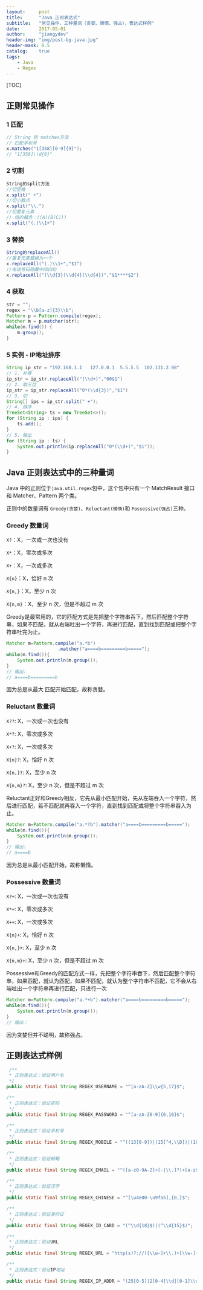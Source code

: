 ```yaml
---
layout:     post
title:      "Java 正则表达式"
subtitle:   "常见操作，三种量词（贪婪、懒惰、强占），表达式样例"
date:       2017-05-01
author:     "jiangydev"
header-img: "img/post-bg-java.jpg"
header-mask: 0.5
catalog:    true
tags:
    - Java
    - Regex
---
```


[TOC]

## 正则常见操作

### 1 匹配

```java
// String 的 matches方法
// 匹配手机号
x.matches("1[358][0-9]{9}");
// "1[358]\\d{9}"
```

### 2 切割

```java
String的split方法
//切空格
x.split(" +")
//切小数点
x.split("\\.")
//切重复元素
// 组的概念：((A)(B(C)))
x.split("(.)\\1+")
```

### 3 替换

```java
String的replaceAll()
//重复元素替换为一个
x.replaceAll("(.)\\1+","$1")
//电话号码隐藏中间四位
x.replaceAll("(\\d{3})\\d{4}(\\d{4})","$1****$2")
```

### 4 获取

```java
str = "";
regex = "\\b[a-z]{3}\\b";
Pattern p = Pattern.compile(regex);
Matcher m = p.matcher(str);
while(m.find()) {
    m.group();
}
```

### 5 实例 - IP地址排序

```java
String ip_str = "192.168.1.1   127.0.0.1  5.5.5.5  102.131.2.98"
// 1. 补零
ip_str = ip_str.replaceAll("(\\d+)","00$1")
// 2. 取三位
ip_str = ip_str.replaceAll("0*(\\d{3})","$1")
// 3. 切
String[] ips = ip_str.split(" +");
// 4. 排序
TreeSet<String> ts = new TreeSet<>();
for (String ip : ips) {
    ts.add();
}
// 5. 输出
for (String ip : ts) {
    System.out.println(ip.replaceAll("0*(\\d+)","$1"));
}
```



## Java 正则表达式中的三种量词

Java 中的正则位于`java.util.regex`包中，这个包中只有一个 MatchResult 接口和 Matcher、Pattern 两个类。

正则中的数量词有 `Greedy(贪婪)`、`Reluctant(懒惰)`和 `Possessive(强占)`三种。

### Greedy 数量词

`X?`：X，一次或一次也没有

`X*`：X，零次或多次

`X+`：X，一次或多次

`X{n}`：X，恰好 n 次

`X{n,}`：X，至少 n 次

`X{n,m}`：X，至少 n 次，但是不超过 m 次

Greedy是最常用的，它的匹配方式是先把整个字符串吞下，然后匹配整个字符串，如果不匹配，就从右端吐出一个字符，再进行匹配，直到找到匹配或把整个字符串吐完为止。

```java
Matcher m=Pattern.compile("a.*b")  
                   .matcher("a====b=========b=====");  
while(m.find()){  
    System.out.println(m.group());  
}
// 输出:
// a====b=========b  
```


因为总是从最大 匹配开始匹配，故称贪婪。

### Reluctant 数量词

`X??`: X，一次或一次也没有

`X*?`: X，零次或多次

`X+?`: X，一次或多次

`X{n}?`: X，恰好 n 次

`X{n,}?`: X，至少 n 次

`X{n,m}?`: X，至少 n 次，但是不超过 m 次

Reluctant正好和Greedy相反，它先从最小匹配开始，先从左端吞入一个字符，然后进行匹配，若不匹配就再吞入一个字符，直到找到匹配或将整个字符串吞入为止。

```java
Matcher m=Pattern.compile("a.*?b").matcher("a====b=========b=====");  
while(m.find()){  
    System.out.println(m.group());  
}
// 输出:
// a====b
```
因为总是从最小匹配开始，故称懒惰。

### Possessive 数量词

`X?+`: X，一次或一次也没有

`X*+`: X，零次或多次

`X++`: X，一次或多次

`X{n}+`: X，恰好 n 次

`X{n,}+`: X，至少 n 次

`X{n,m}+`: X，至少 n 次，但是不超过 m 次

Possessive和Greedy的匹配方式一样，先把整个字符串吞下，然后匹配整个字符串，如果匹配，就认为匹配，如果不匹配，就认为整个字符串不匹配，它不会从右端吐出一个字符串再进行匹配，只进行一次

```java
Matcher m=Pattern.compile("a.*+b").matcher("a====b=========b=====");  
while(m.find()){  
    System.out.println(m.group());  
}  
// 输出：
```

因为贪婪但并不聪明，故称强占。



## 正则表达式样例

```java
 /**
 * 正则表达式：验证用户名
 */
public static final String REGEX_USERNAME = "^[a-zA-Z]\\w{5,17}$";

/**
 * 正则表达式：验证密码
 */
public static final String REGEX_PASSWORD = "^[a-zA-Z0-9]{6,16}$";

/**
 * 正则表达式：验证手机号
 */
public static final String REGEX_MOBILE = "^((13[0-9])|(15[^4,\\D])|(18[0,5-9]))\\d{8}$";

/**
 * 正则表达式：验证邮箱
 */
public static final String REGEX_EMAIL = "^([a-z0-9A-Z]+[-|\\.]?)+[a-z0-9A-Z]@([a-z0-9A-Z]+(-[a-z0-9A-Z]+)?\\.)+[a-zA-Z]{2,}$";

/**
 * 正则表达式：验证汉字
 */
public static final String REGEX_CHINESE = "^[\u4e00-\u9fa5],{0,}$";

/**
 * 正则表达式：验证身份证
 */
public static final String REGEX_ID_CARD = "(^\\d{18}$)|(^\\d{15}$)";

/**
 * 正则表达式：验证URL
 */
public static final String REGEX_URL = "http(s)?://([\\w-]+\\.)+[\\w-]+(/[\\w- ./?%&=]*)?";

/**
 * 正则表达式：验证IP地址
 */
public static final String REGEX_IP_ADDR = "(25[0-5]|2[0-4]\\d|[0-1]\\d{2}|[1-9]?\\d)";
```

